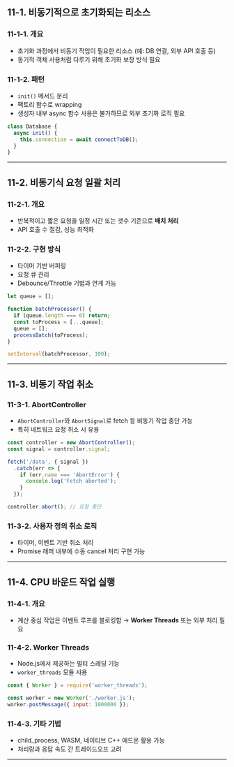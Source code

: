 
## 11-1. 비동기적으로 초기화되는 리소스

### 11-1-1. 개요

- 초기화 과정에서 비동기 작업이 필요한 리소스 (예: DB 연결, 외부 API 호출 등)
- 동기적 객체 사용처럼 다루기 위해 초기화 보장 방식 필요

### 11-1-2. 패턴

- `init()` 메서드 분리
- 팩토리 함수로 wrapping
- 생성자 내부 async 함수 사용은 불가하므로 외부 초기화 로직 필요

```js
class Database {
  async init() {
    this.connection = await connectToDB();
  }
}
```

---

## 11-2. 비동기식 요청 일괄 처리

### 11-2-1. 개요

- 반복적이고 짧은 요청을 일정 시간 또는 갯수 기준으로 **배치 처리**
- API 호출 수 절감, 성능 최적화

### 11-2-2. 구현 방식

- 타이머 기반 버퍼링
- 요청 큐 관리
- Debounce/Throttle 기법과 연계 가능

```js
let queue = [];

function batchProcessor() {
  if (queue.length === 0) return;
  const toProcess = [...queue];
  queue = [];
  processBatch(toProcess);
}

setInterval(batchProcessor, 100);
```

---

## 11-3. 비동기 작업 취소

### 11-3-1. AbortController

- `AbortController`와 `AbortSignal`로 fetch 등 비동기 작업 중단 가능
- 특히 네트워크 요청 취소 시 유용

```js
const controller = new AbortController();
const signal = controller.signal;

fetch('/data', { signal })
  .catch(err => {
    if (err.name === 'AbortError') {
      console.log('Fetch aborted');
    }
  });

controller.abort(); // 요청 중단
```

### 11-3-2. 사용자 정의 취소 로직

- 타이머, 이벤트 기반 취소 처리
- Promise 래퍼 내부에 수동 cancel 처리 구현 가능

---

## 11-4. CPU 바운드 작업 실행

### 11-4-1. 개요

- 계산 중심 작업은 이벤트 루프를 블로킹함 → **Worker Threads** 또는 외부 처리 필요

### 11-4-2. Worker Threads

- Node.js에서 제공하는 멀티 스레딩 기능
- `worker_threads` 모듈 사용

```js
const { Worker } = require('worker_threads');

const worker = new Worker('./worker.js');
worker.postMessage({ input: 1000000 });
```

### 11-4-3. 기타 기법

- child_process, WASM, 네이티브 C++ 애드온 활용 가능
- 처리량과 응답 속도 간 트레이드오프 고려

---
